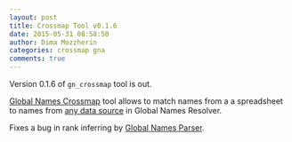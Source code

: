 ```yaml
---
layout: post
title: Crossmap Tool v0.1.6
date: 2015-05-31 08:58:50
author: Dima Mozzherin
categories: crossmap gna
comments: true
---
```


 Version 0.1.6 of `gn_crossmap` tool is out.

[Global Names Crossmap][gn_crossmap] tool allows to match names from a a
spreadsheet to names from [any data source][data_sources] in Global Names
Resolver.

Fixes a bug in rank inferring by [Global Names Parser][parser].

[gn_crossmap]: https://github.com/GlobalNamesArchitecture/gn_crossmap
[data_sources]: http://resolver.globalnames.org/data_sources
[parser]: https://github.com/GlobalNamesArchitecture/biodiversity

